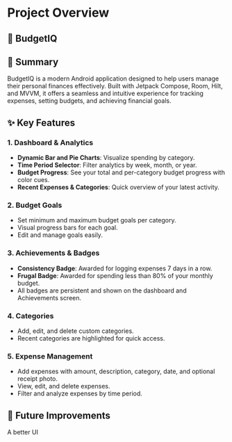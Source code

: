# Project Overview

## 🎯 BudgetIQ



## 🚀 Summary

BudgetIQ is a modern Android application designed to help users manage their personal finances effectively. Built with Jetpack Compose, Room, Hilt, and MVVM, it offers a seamless and intuitive experience for tracking expenses, setting budgets, and achieving financial goals.

## ✨ Key Features

### 1. Dashboard & Analytics
- **Dynamic Bar and Pie Charts**: Visualize spending by category.
- **Time Period Selector**: Filter analytics by week, month, or year.
- **Budget Progress**: See your total and per-category budget progress with color cues.
- **Recent Expenses & Categories**: Quick overview of your latest activity.

### 2. Budget Goals
- Set minimum and maximum budget goals per category.
- Visual progress bars for each goal.
- Edit and manage goals easily.

### 3. Achievements & Badges
- **Consistency Badge**: Awarded for logging expenses 7 days in a row.
- **Frugal Badge**: Awarded for spending less than 80% of your monthly budget.
- All badges are persistent and shown on the dashboard and Achievements screen.

### 4. Categories
- Add, edit, and delete custom categories.
- Recent categories are highlighted for quick access.

### 5. Expense Management
- Add expenses with amount, description, category, date, and optional receipt photo.
- View, edit, and delete expenses.
- Filter and analyze expenses by time period.


## 📌 Future Improvements

A better UI
